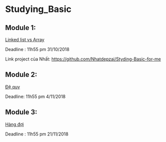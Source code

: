 # Studying_Basic
## Module 1:
[Linked list vs Array ](Module1_LinkedList_Array.md)

Deadline : 11h55 pm 31/10/2018

Link project của Nhất: https://github.com/Nhatdepzai/Styding-Basic-for-me


## Module 2:
[Đệ quy](Module2_Dequy.md)

Deadline: 11h55 pm 4/11/2018

## Module 3:
[Hàng đợi](Module3_Hangdoi.md)

Deadline : 11h55 pm 21/11/2018

